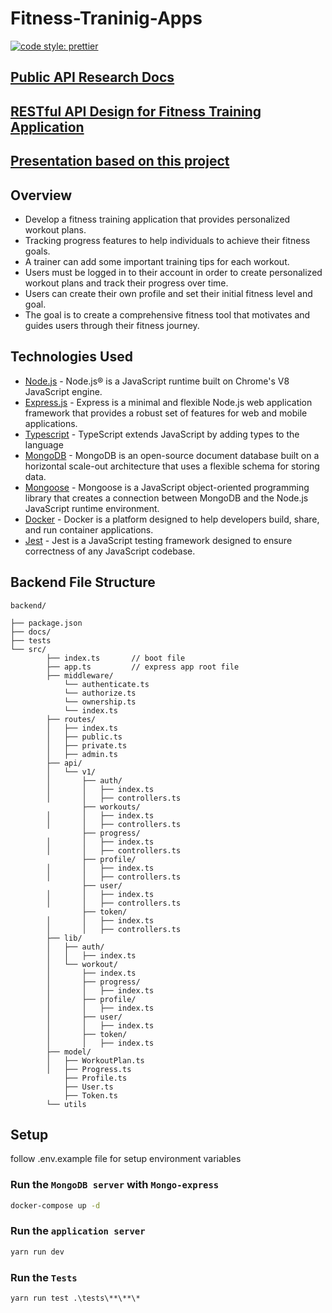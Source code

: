 # Fitness-Traninig-Apps
[![code style: prettier](https://img.shields.io/badge/code_style-prettier-ff69b4.svg?style=flat-square)](https://github.com/prettier/prettier)

## [Public API Research Docs](https://ali-akkas.notion.site/Research-on-the-public-APIs-of-Twitter-GitHub-and-Google-06f7e7f788964c2392e5b2bf741babee?pvs=4)

## [RESTful API Design for Fitness Training Application](https://ali-akkas.notion.site/RESTful-API-Design-for-Fitness-Training-Application-13607d064ab343deb158e9d0f7e1c202?pvs=4)

## [Presentation based on this project](https://kuacbd-my.sharepoint.com/:p:/g/personal/200934_ku_ac_bd/EYQP_vXf7uNPpex-nG1R13MByfg1rZG2ZWaYM9gKC85vxA?e=V62JhQ)

## Overview
- Develop a fitness training application that provides personalized workout plans.​
- Tracking progress features to help individuals to achieve their fitness goals.​
- A trainer can add some important training tips for each workout.​
- Users must be logged in to their account in order to create personalized workout plans and track their progress over time.​
- Users can create their own profile and set their initial fitness level and goal.​
- The goal is to create a comprehensive fitness tool that motivates and guides users through their fitness journey.​

## Technologies Used

- [Node.js](https://nodejs.org/en/) - Node.js® is a JavaScript runtime built on Chrome's V8 JavaScript engine.
- [Express.js](https://expressjs.com/) - Express is a minimal and flexible Node.js web application framework that provides a robust set of features for web and mobile applications.
- [Typescript](https://www.typescriptlang.org/) - TypeScript extends JavaScript by adding types to the language
- [MongoDB](https://www.postgresql.org/) - MongoDB is an open-source document database built on a horizontal scale-out architecture that uses a flexible schema for storing data.
- [Mongoose](https://mongoosejs.com/) - Mongoose is a JavaScript object-oriented programming library that creates a connection between MongoDB and the Node.js JavaScript runtime environment.
- [Docker](https://www.docker.com/) - Docker is a platform designed to help developers build, share, and run container applications.
- [Jest](https://jestjs.io/) - Jest is a JavaScript testing framework designed to ensure correctness of any JavaScript codebase.

## Backend File Structure

```
backend/

├── package.json
├── docs/
├── tests
└── src/
        ├── index.ts       // boot file
        ├── app.ts         // express app root file
        ├── middleware/
            └── authenticate.ts
            └── authorize.ts
            └── ownership.ts
            └── index.ts
        ├── routes/
        │   ├── index.ts
        │   ├── public.ts
        │   ├── private.ts
        │   ├── admin.ts
        ├── api/
        │   └── v1/
        │       ├── auth/
        │       │   ├── index.ts
        │       │   ├── controllers.ts
                ├── workouts/
        │       │   ├── index.ts
        │       │   ├── controllers.ts
                ├── progress/
        │       │   ├── index.ts
        │       │   ├── controllers.ts
                ├── profile/
        │       │   ├── index.ts
        │       │   ├── controllers.ts
                ├── user/
        │       │   ├── index.ts
        │       │   ├── controllers.ts
                ├── token/
        │       │   ├── index.ts
        │       │   ├── controllers.ts
        ├── lib/
        │   ├── auth/
        │   │   ├── index.ts
        │   └── workout/
        │       ├── index.ts
        │       ├── progress/
        │       │   ├── index.ts
        │       ├── profile/
        │       │   ├── index.ts
        │       ├── user/
        │       │   ├── index.ts
        │       ├── token/
        │       │   ├── index.ts
        ├── model/
        │   ├── WorkoutPlan.ts
        │   ├── Progress.ts
            ├── Profile.ts
            ├── User.ts
            ├── Token.ts
        └── utils
```

## Setup
follow .env.example file for setup environment variables

### Run the `MongoDB server` with `Mongo-express`
```bash
docker-compose up -d
```

### Run the `application server`
```bash
yarn run dev
```

### Run the `Tests`
```
yarn run test .\tests\**\**\*
```


